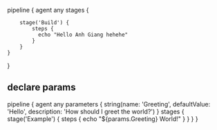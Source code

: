 pipeline {
    agent any
    stages {
        
        stage('Build') {
            steps {
              echo "Hello Anh Giang hehehe"
            }
        }
    }
}


## declare params

pipeline {
    agent any
    parameters {
        string(name: 'Greeting', defaultValue: 'Hello', description: 'How should I greet the world?')
    }
    stages {
        stage('Example') {
            steps {
                echo "${params.Greeting} World!"
            }
        }
    }
}
